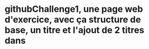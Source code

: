 # githubChallenge1, une page web d'exercice, avec ça structure de base, un titre et l'ajout de 2 titres dans <body>
